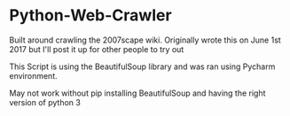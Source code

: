 # Python-Web-Crawler
Built around crawling the 2007scape wiki. Originally wrote this on June 1st 2017 but I'll post it up for other people to try out

This Script is using the BeautifulSoup library and was ran using Pycharm environment.

May not work without pip installing BeautifulSoup and having the right version of python 3
